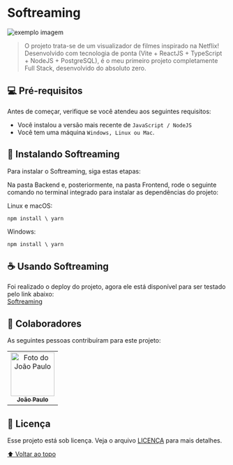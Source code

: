 # Softreaming

<img src="https://i.ibb.co/rbqpv8c/Whats-App-Image-2022-10-01-at-19-11-04.jpg" alt="exemplo imagem">

> O projeto trata-se de um visualizador de filmes inspirado na Netflix! Desenvolvido com tecnologia de ponta (Vite + ReactJS + TypeScript + NodeJS + PostgreSQL), é o meu primeiro projeto completamente Full Stack, desenvolvido do absoluto zero.

## 💻 Pré-requisitos

Antes de começar, verifique se você atendeu aos seguintes requisitos:
* Você instalou a versão mais recente de `JavaScript / NodeJS`
* Você tem uma máquina `Windows, Linux ou Mac`.

## 🚀 Instalando Softreaming

Para instalar o Softreaming, siga estas etapas:

Na pasta Backend e, posteriormente, na pasta Frontend, rode o seguinte comando no terminal integrado para instalar as dependências do projeto:

Linux e macOS:
```
npm install \ yarn 
```

Windows:
```
npm install \ yarn 
```

## ☕ Usando Softreaming

Foi realizado o deploy do projeto, agora ele está disponível para ser testado pelo link abaixo:</br>
[Softreaming](https://softreaming.netlify.app/)

## 🤝 Colaboradores

As seguintes pessoas contribuíram para este projeto:

<table>
  <tr>
    <td align="center">
      <a href="https://github.com/jpcchaves">
        <img src="https://avatars.githubusercontent.com/u/95300143?s=400&v=4" width="100px;" alt="Foto do João Paulo"/><br>
        <sub>
          <b>João Paulo</b>
        </sub>
      </a>
    </td>
</table>


## 📝 Licença

Esse projeto está sob licença. Veja o arquivo [LICENÇA](https://github.com/jpcchaves/softreaming/blob/master/LICENSE) para mais detalhes.

[⬆ Voltar ao topo](#softreaming)<br>
